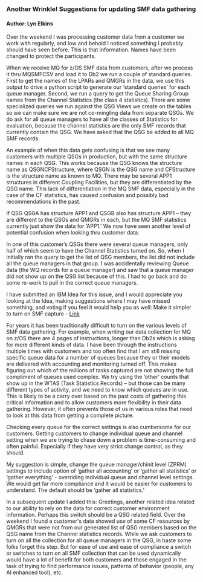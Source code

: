 ### Another Wrinkle! Suggestions for updating SMF data gathering
#### Author: Lyn Elkins

Over the weekend I was processing customer data from a customer we work with regularly, and low and behold I noticed something I probably should have seen before.  This is that information. 
Names have been changed to protect the participants.

When we receive MQ for z/OS SMF data from customers, after we process it thru MQSMFCSV and load it to Db2 we run a couple of standard queries.  First to get the names of the LPARs and QMGRs in the data, we use this output to drive a python script to generate our ‘standard queries’ for each queue manager.  Second, we run a query to get the Queue Sharing Group names from the Channel Statistics (the class 4 statistics).  There are some specialized queries we run against the QSG Views we create on the tables so we can make sure we are not co-mingling data from separate QSGs.  We do ask for all queue managers to have all the classes of Statistics for evaluation, because the channel statistics are the only SMF records that currently contain the QSG. We have asked that the QSG be added to all MQ SMF records.  

An example of when this data gets confusing is that we see many customers with multiple QSGs in production, but with the same structure names in each QSG.  This works because the QSG knows the structure name as QSGNCFStructure, where QSGN is the QSG name and CFStructure is the structure name as known to MQ.  There may be several APP1 structures in different Coupling Facilities, but they are differentiated by the QSG name.  This lack of differentiation in the MQ SMF data, especially in the case of the CF statistics,  has caused confusion and possibly bad recommendations in the past.  

If QSG QSGA has structure APP1 and QSGB also has structure APP1 – they are different to the QSGs and QMGRs in each, but the MQ SMF statistics currently just show the data for ‘APP1.’  We now have seen another level of potential confusion when looking thru customer data. 

In one of this customer’s QSGs there were several queue managers, only half of which seem to have the Channel Statistics turned on.  So, when I initially ran the query to get the list of QSG members, the list did not include all the queue managers in that group.  I was accidentally reviewing Queue data (the WQ records for a queue manager) and saw that a queue manager did not show up on the QSG list because of this.  I had to go back and do some re-work to pull in the correct queue managers.  

I have submitted an IBM Idea for this issue, and I would appreciate you looking at the Idea, making suggestions where I may have missed something, and voting if you feel it would help you as well: Make it simpler to turn on SMF capture - [Link](https://ideas.ibm.com/ideas/MESNS-I-838) 

For years it has been traditionally difficult to turn on the various levels of SMF data gathering.  For example, when writing our data collection for MQ on z/OS there are 4 pages of instructions, longer than Db2s which is asking for more different kinds of data.  I have been through the instructions multiple times with customers and too often find that I am still missing specific queue data for a number of queues because they or their models are delivered with accounting and monitoring turned off.  This makes figuring out which of the millions of tasks captured are not showing the full compliment of queues used complex.  We try using the ‘other’ counts that show up in the WTAS (Task Statistics Records) – but those can be many different types of activity, and we need to know which queues are in use.  This is likely to be a carry over based on the past costs of gathering this critical information and to allow customers more flexibility in their data gathering.  However, it often prevents those of us in various roles that need to look at this data from getting a complete picture. 

Checking every queue for the correct settings is also cumbersome for our customers.  Getting customers to change individual queue and channel setting when we are trying to chase down a problem is time-consuming and often painful.  Especially if they have very strict change control, as they should.    

My suggestion is simple, change the queue manager/chinit level (ZPRM) settings to include option of ‘gather all accounting’ or ‘gather all statistics’ or ‘gather everything’ - overriding individual queue and channel level settings.  We would get far more compliance and it would be easier for customers to understand.   The default should be ‘gather all statistics.’   

In a subsequent update I added this:
Greetings, another related idea related to our ability to rely on the data for correct customer environment information.  Perhaps this switch should be a QSG related field.  Over the weekend I found a customer's data showed use of some CF resources by QMGRs that were not from our generated list of QSG members based on the QSG name from the Channel statistics records.  While we ask customers to turn on all the collection for all queue managers in the QSG, in haste some folks forget this step.  But for ease of use and ease of compliance a switch or switches to turn on all SMF collection that can be used dynamically would have a lot of benefit for both customers and those engaged in the task of trying to find performance issues, patterns of behavior (people, any AI enhanced tool), etc. 



